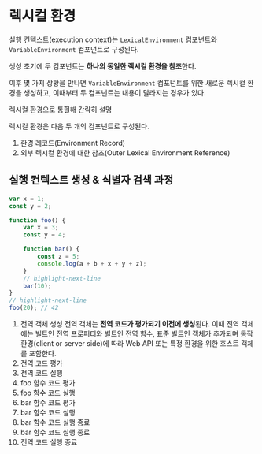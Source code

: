 # 렉시컬 환경

실행 컨텍스트(execution context)는 `LexicalEnvironment` 컴포넌트와 `VariableEnvironment` 컴포넌트로 구성된다.

생성 초기에 두 컴포넌트는 **하나의 동일한 렉시컬 환경을 참조**한다.

이후 몇 가지 상황을 만나면 `VariableEnvironment` 컴포넌트를 위한 새로운 렉시컬 환경을 생성하고, 이때부터 두 컴포넌트는 내용이 달라지는 경우가 있다.

렉시컬 환경으로 통힐해 간략히 설명

렉시컬 환경은 다음 두 개의 컴포넌트로 구성된다.

1. 환경 레코드(Environment Record)
2. 외부 렉시컬 환경에 대한 참조(Outer Lexical Environment Reference)

## 실행 컨텍스트 생성 & 식별자 검색 과정

```jsx
var x = 1;
const y = 2;

function foo() {
	var x = 3;
	const y = 4;

	function bar() {
		const z = 5;
		console.log(a + b + x + y + z);
	}
	// highlight-next-line
	bar(10);
}
// highlight-next-line
foo(20); // 42
```

1. 전역 객체 생성
   전역 객체는 **전역 코드가 평가되기 이전에 생성**된다. 이때 전역 객체에는 빌트인 전역 프로퍼티와 빌트인 전역 함수, 표준 빌트인 객체가 추가되며 동작환경(client or server side)에 따라 Web API 또는 특정 환경을 위한 호스트 객체를 포함한다.
2. 전역 코드 평가
3. 전역 코드 실행
4. foo 함수 코드 평가
5. foo 함수 코드 실행
6. bar 함수 코드 평가
7. bar 함수 코드 실행
8. bar 함수 코드 실행 종료
9. bar 함수 코드 실행 종료
10. 전역 코드 실행 종료
